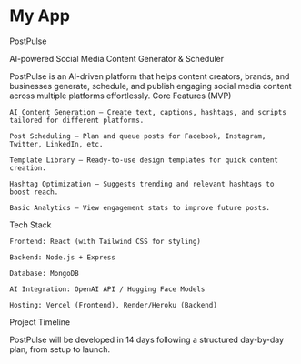# My App 
PostPulse

AI-powered Social Media Content Generator & Scheduler

PostPulse is an AI-driven platform that helps content creators, brands, and businesses generate, schedule, and publish engaging social media content across multiple platforms effortlessly.
Core Features (MVP)

    AI Content Generation – Create text, captions, hashtags, and scripts tailored for different platforms.

    Post Scheduling – Plan and queue posts for Facebook, Instagram, Twitter, LinkedIn, etc.

    Template Library – Ready-to-use design templates for quick content creation.

    Hashtag Optimization – Suggests trending and relevant hashtags to boost reach.

    Basic Analytics – View engagement stats to improve future posts.

Tech Stack

    Frontend: React (with Tailwind CSS for styling)

    Backend: Node.js + Express

    Database: MongoDB

    AI Integration: OpenAI API / Hugging Face Models

    Hosting: Vercel (Frontend), Render/Heroku (Backend)

Project Timeline

PostPulse will be developed in 14 days following a structured day-by-day plan, from setup to launch.
